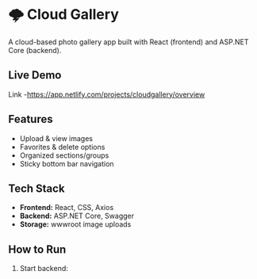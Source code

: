 # 🌩 Cloud Gallery

A cloud-based photo gallery app built with React (frontend) and ASP.NET Core (backend).
## Live Demo
Link -https://app.netlify.com/projects/cloudgallery/overview
## Features
- Upload & view images
- Favorites & delete options
- Organized sections/groups
- Sticky bottom bar navigation

## Tech Stack
- **Frontend:** React, CSS, Axios
- **Backend:** ASP.NET Core, Swagger
- **Storage:** wwwroot image uploads

## How to Run
1. Start backend:

